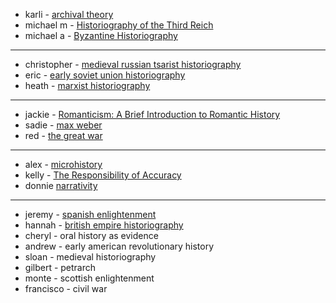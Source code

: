 - karli - [archival theory](https://snyderk1.github.io/metahistory/essays/thematic/archival-theory.html)
- michael m - [Historiography of the Third Reich](https://unm-mendozam.github.io/metahistory/essays/modern/Historiography-of-the-Third-Reich.html)
- michael a - [Byzantine Historiography](https://maguilar399.github.io/metahistory/essays/medieval/byzantinehistoriography.html)
---

- christopher - [medieval russian tsarist historiography](https://cjbeaudet.github.io/metahistory/essays/medieval/christopher-beaudet.html)
- eric - [early soviet union historiography](https://egalbiso1.github.io/metahistory/essays/modern/early-soviet-union-historiography.html)
- heath - [marxist historiography](https://HeathSkroch.github.io/metahistory/essays/thematic/Marxist-Historiography)
---

- jackie - [Romanticism: A Brief Introduction to Romantic History](https://jackiebetrue.github.io/metahistory/essays/enlightenment/romantic-history.html)
- sadie - [max weber](https://sbaca505.github.io/metahistory/essays/modern/max-weber.html)
- red - [the great war](https://RedHart13.github.io/metahistory/essays/modern/The-Great-War)

---

- alex - [microhistory](https://abris26.github.io/metahistory/essays/postmodern/Microhistory)
- kelly -  [The Responsibility of Accuracy](https://kellysalaiz.github.io/metahistory/essays/thematic/historiography-film.html)
- donnie [narrativity](https://donniemd.github.io/metahistory/essays/thematic/donnie)

---
- jeremy - [spanish enlightenment](https://jortega8.github.io/metahistory/essays/enlightenment/spanishenlightenment)
- hannah - [british empire historiography](https://hbeck219.github.io/metahistory/essays/medieval/britishempire)
- cheryl - oral history as evidence
- andrew - early american revolutionary history
- sloan - medieval historiography
- gilbert - petrarch
- monte - scottish enlightenment
- francisco - civil war 
